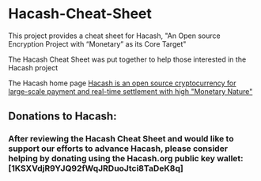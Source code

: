 # Hacash-Cheat-Sheet

This project provides a cheat sheet for Hacash, "An Open source Encryption Project with “Monetary” as its Core Target"

The Hacash Cheat Sheet was put together to help those interested in the Hacash project

The Hacash home page [Hacash is an open source cryptocurrency for large-scale payment and real-time settlement with high "Monetary Nature"](https://hacash.org)

## Donations to Hacash:
### After reviewing the Hacash Cheat Sheet and would like to support our efforts to advance Hacash, please consider helping by donating using the Hacash.org public key wallet: [1KSXVdjR9YJQ92fWqJRDuoJtci8TaDeK8q]
